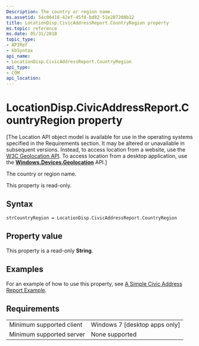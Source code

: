 ```yaml
---
Description: The country or region name.
ms.assetid: 54c00418-42ef-45f8-bd82-51e287208b12
title: LocationDisp.CivicAddressReport.CountryRegion property
ms.topic: reference
ms.date: 05/31/2018
topic_type: 
- APIRef
- kbSyntax
api_name: 
- LocationDisp.CivicAddressReport.CountryRegion
api_type: 
- COM
api_location: 
---
```


# LocationDisp.CivicAddressReport.CountryRegion property

\[The Location API object model is available for use in the operating systems specified in the Requirements section. It may be altered or unavailable in subsequent versions. Instead, to access location from a website, use the [W3C Geolocation API](/previous-versions/windows/internet-explorer/ie-developer/samples/gg589513(v=vs.85)). To access location from a desktop application, use the [**Windows.Devices.Geolocation**](/uwp/api/Windows.Devices.Geolocation) API.\]

The country or region name.

This property is read-only.

## Syntax


```JScript
strCountryRegion = LocationDisp.CivicAddressReport.CountryRegion
```



## Property value

This property is a read-only **String**.

## Examples

For an example of how to use this property, see [A Simple Civic Address Report Example](/uwp/api/Windows.Devices.Geolocation).

## Requirements



|                                     |                                            |
|-------------------------------------|--------------------------------------------|
| Minimum supported client<br/> | Windows 7 \[desktop apps only\]<br/> |
| Minimum supported server<br/> | None supported<br/>                  |



 

